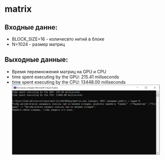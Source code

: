 # matrix

## Входные данне:
* BLOCK_SIZE=16 - количесвто нитий в блоке 
* N=1024 - размер матриц
## Выходные данные:
* Время перемножения матриц на GPU и CPU
* time spent executing by the GPU: 215.41 millseconds
* time spent executing by the CPU: 13448.00 millseconds
![Image](https://github.com/SergeyKostin/matrix/blob/master/%D0%A1%D0%BD%D0%B8%D0%BC%D0%BE%D0%BA.PNG)
